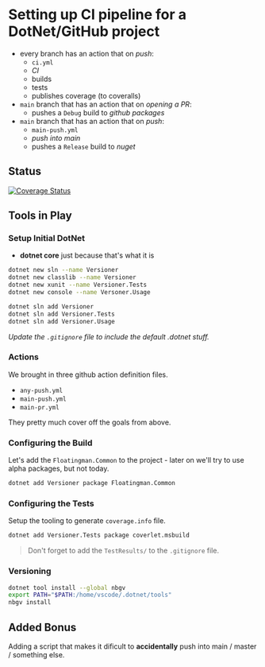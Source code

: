 # Setting up CI pipeline for a DotNet/GitHub project

- every branch has an action that on _push_:
  - `ci.yml`
  - _CI_
  - builds
  - tests
  - publishes coverage (to coveralls)
- `main` branch that has an action that on _opening a PR_:
  - pushes a `Debug` build to _github packages_
- `main` branch that has an action that on _push_:
  - `main-push.yml`
  - _push into main_
  - pushes a `Release` build to _nuget_ 
  
## Status

[![Coverage Status](https://coveralls.io/repos/github/floatingman-ltd/versioning-dotnet/badge.svg?branch=versioning)](https://coveralls.io/github/floatingman-ltd/versioning-dotnet?branch=versioning)

## Tools in Play

### Setup Initial DotNet

- **dotnet core** just because that's what it is

```sh
dotnet new sln --name Versioner
dotnet new classlib --name Versioner
dotnet new xunit --name Versioner.Tests
dotnet new console --name Versoner.Usage

dotnet sln add Versioner
dotnet sln add Versioner.Tests
dotnet sln add Versioner.Usage
```

_Update the `.gitignore` file to include the default .dotnet stuff._

### Actions

We brought in three github action definition files.

- `any-push.yml`
- `main-push.yml`
- `main-pr.yml`

They pretty much cover off the goals from above.

### Configuring the Build

Let's add the `Floatingman.Common` to the project - later on we'll try to use alpha packages, but not today.

```sh
dotnet add Versioner package Floatingman.Common
```

### Configuring the Tests

Setup the tooling to generate `coverage.info` file.

```sh
dotnet add Versioner.Tests package coverlet.msbuild
```

> Don't forget to add the `TestResults/` to the `.gitignore` file.

### Versioning

```sh
dotnet tool install --global nbgv
export PATH="$PATH:/home/vscode/.dotnet/tools"
nbgv install
```
## Added Bonus

Adding a script that makes it dificult to **accidentally** push into main / master / something else.
